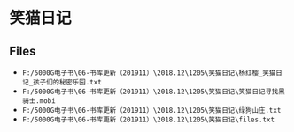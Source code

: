 # 笑猫日记

## Files

- `F:/5000G电子书\06-书库更新（201911）\2018.12\1205\笑猫日记\杨红樱_笑猫日记_孩子们的秘密乐园.txt`
- `F:/5000G电子书\06-书库更新（201911）\2018.12\1205\笑猫日记\笑猫日记寻找黑骑士.mobi`
- `F:/5000G电子书\06-书库更新（201911）\2018.12\1205\笑猫日记\绿狗山庄.txt`
- `F:/5000G电子书\06-书库更新（201911）\2018.12\1205\笑猫日记\files.txt`
